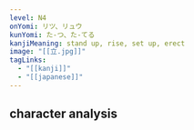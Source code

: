 ```yaml
---
level: N4
onYomi: リツ、リュウ
kunYomi: た-つ、た-てる
kanjiMeaning: stand up, rise, set up, erect
image: "[[立.jpg]]"
tagLinks:
  - "[[kanji]]"
  - "[[japanese]]"
---
```

## character analysis